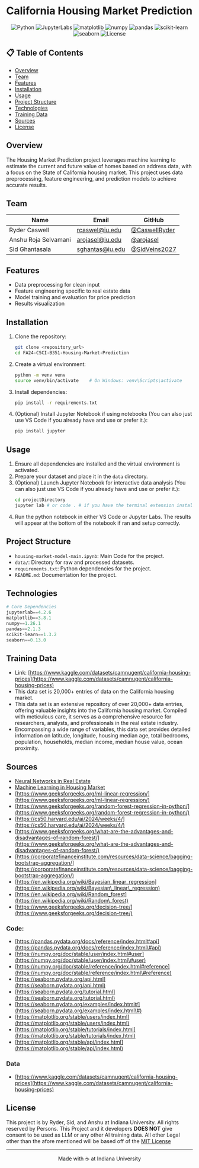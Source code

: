 # California Housing Market Prediction

<div align="center">

![Python](https://img.shields.io/badge/python-v3.12+-blue.svg)
![JupyterLabs](https://img.shields.io/badge/jupyterlab-4.2+-orange.svg)
![matplotlib](https://img.shields.io/badge/matplotlib-3.8+-red.svg)
![numpy](https://img.shields.io/badge/numpy-1.26+-blue.svg)
![pandas](https://img.shields.io/badge/pandas-2.1+-black.svg)
![scikit-learn](https://img.shields.io/badge/ScikitLearn-1.3+-yellow.svg)
![seaborn](https://img.shields.io/badge/seaborn-0.13+-blue.svg)
![License](https://img.shields.io/badge/license-MIT-red.svg)

</div>

## 📋 Table of Contents
- [Overview](#overview)
- [Team](#team)
- [Features](#features)
- [Installation](#installation)
- [Usage](#usage)
- [Project Structure](#project-structure)
- [Technologies](#technologies)
- [Training Data](#training-data)
- [Sources](#sources)
- [License](#license)

## Overview
The Housing Market Prediction project leverages machine learning to estimate the current and future value of homes based on address data, with a focus on the State of California housing market. This project uses data preprocessing, feature engineering, and prediction models to achieve accurate results.

## Team
| Name | Email | GitHub |
|------|-------|---------|
| Ryder Caswell | [rcaswel@iu.edu](mailto:rcaswel@iu.edu) | [@CaswellRyder](https://github.com/CaswellRyder) |
| Anshu Roja Selvamani | [arojasel@iu.edu](mailto:arojasel@iu.edu) | [@arojasel](https://github.com/arojasel) |
| Sid Ghantasala | [sghantas@iu.edu](mailto:sghantas@iu.edu) | [@SidVeins2027](https://github.com/SidVeins2027) |

## Features
- Data preprocessing for clean input
- Feature engineering specific to real estate data
- Model training and evaluation for price prediction
- Results visualization


## Installation

1. Clone the repository:
   ```bash
   git clone <repository_url>
   cd FA24-CSCI-B351-Housing-Market-Prediction
   ```

2. Create a virtual environment:
   ```bash
   python -m venv venv
   source venv/bin/activate    # On Windows: venv\Scripts\activate
   ```

3. Install dependencies:
   ```bash
   pip install -r requirements.txt
   ```

4. (Optional) Install Jupyter Notebook if using notebooks (You can also just use VS Code if you already have and use or prefer it.):
   ```bash
   pip install jupyter
   ```

## Usage

1. Ensure all dependencies are installed and the virtual environment is activated.
2. Prepare your dataset and place it in the `data` directory.
3. (Optional) Launch Jupyter Notebook for interactive data analysis (You can also just use VS Code if you already have and use or prefer it.):
   ```bash
   cd projectDirectory
   jupyter lab # or code . # if you have the terminal extension installed you can run it.
   ```
4. Run the python notebook in either VS Code or Jupyter Labs. The results will appear at the bottom of the notebook if ran and setup correctly.

## Project Structure

- `housing-market-model-main.ipynb`: Main Code for the project.
- `data/`: Directory for raw and processed datasets.
- `requirements.txt`: Python dependencies for the project.
- `README.md`: Documentation for the project.

## Technologies

```python
# Core Dependencies
jupyterlab==4.2.6
matplotlib==3.8.1
numpy==1.26.1
pandas==2.1.3
scikit-learn==1.3.2
seaborn==0.13.0
```

## Training Data
- Link: [https://www.kaggle.com/datasets/camnugent/california-housing-prices](https://www.kaggle.com/datasets/camnugent/california-housing-prices)
- This data set is 20,000+ entries of data on the California housing market.  
- This data set is an extensive repository of over 20,000+ data entries, offering valuable insights into the California housing market. Compiled with meticulous care, it serves as a comprehensive resource for researchers, analysts, and professionals in the real estate industry.
- Encompassing a wide range of variables, this data set provides detailed information on latitude, longitude, housing median age, total bedrooms, population, households, median income, median house value, ocean proximity. 

## Sources

- [Neural Networks in Real Estate](https://papers.ssrn.com/sol3/papers.cfm?abstract_id=4413863)
- [Machine Learning in Housing Market](https://www.sciencedirect.com/science/article/pii/S1877050920316318)
- [https://www.geeksforgeeks.org/ml-linear-regression/](https://www.geeksforgeeks.org/ml-linear-regression/)
- [https://www.geeksforgeeks.org/random-forest-regression-in-python/](https://www.geeksforgeeks.org/random-forest-regression-in-python/)
- [https://cs50.harvard.edu/ai/2024/weeks/4/](https://cs50.harvard.edu/ai/2024/weeks/4/)
- [https://www.geeksforgeeks.org/what-are-the-advantages-and-disadvantages-of-random-forest/](https://www.geeksforgeeks.org/what-are-the-advantages-and-disadvantages-of-random-forest/)
- [https://corporatefinanceinstitute.com/resources/data-science/bagging-bootstrap-aggregation/](https://corporatefinanceinstitute.com/resources/data-science/bagging-bootstrap-aggregation/)
- [https://en.wikipedia.org/wiki/Bayesian_linear_regression](https://en.wikipedia.org/wiki/Bayesian\_linear\_regression)
- [https://en.wikipedia.org/wiki/Random_forest](https://en.wikipedia.org/wiki/Random\_forest)
- [https://www.geeksforgeeks.org/decision-tree/](https://www.geeksforgeeks.org/decision-tree/)

### Code:

- [https://pandas.pydata.org/docs/reference/index.html#api](https://pandas.pydata.org/docs/reference/index.html\#api)
- [https://numpy.org/doc/stable/user/index.html#user](https://numpy.org/doc/stable/user/index.html\#user)
- [https://numpy.org/doc/stable/reference/index.html#reference](https://numpy.org/doc/stable/reference/index.html\#reference)
- [https://seaborn.pydata.org/api.html](https://seaborn.pydata.org/api.html)
- [https://seaborn.pydata.org/tutorial.html](https://seaborn.pydata.org/tutorial.html)
- [https://seaborn.pydata.org/examples/index.html#](https://seaborn.pydata.org/examples/index.html\#)
- [https://matplotlib.org/stable/users/index.html](https://matplotlib.org/stable/users/index.html)
- [https://matplotlib.org/stable/tutorials/index.html](https://matplotlib.org/stable/tutorials/index.html)
- [https://matplotlib.org/stable/api/index.html](https://matplotlib.org/stable/api/index.html)

### Data

- [https://www.kaggle.com/datasets/camnugent/california-housing-prices](https://www.kaggle.com/datasets/camnugent/california-housing-prices)

## License

This project is by Ryder, Sid, and Anshu at Indiana University. All rights reserved by Persons. This Project and it developers **DOES NOT** give consent to be used as LLM or any other AI training data. 
All other Legal other than the afore mentioned will be based off of the [MIT License](https://opensource.org/licenses/MIT)

---

<div align="center">
Made with ☕️ at Indiana University
</div>
